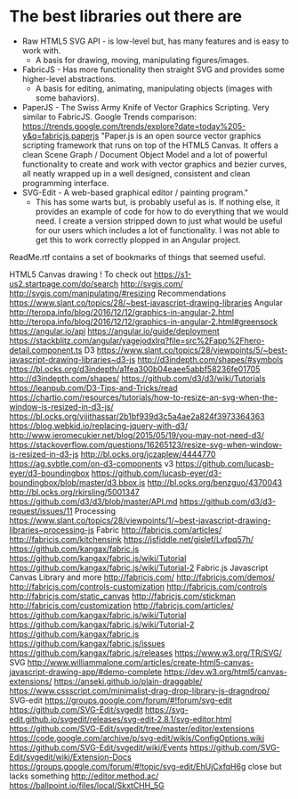 # The best libraries out there are

* Raw HTML5 SVG API - is low-level but, has many features and is easy to work with.
	- A basis for drawing, moving, manipulating figures/images.
* FabricJS - Has more functionality then straight SVG and provides some higher-level abstractions. 
	- A basis for editing, animating, manipulating objects (images with some bahaviors).
* PaperJS - The Swiss Army Knife of Vector Graphics Scripting.
	Very similar to FabricJS. Google Trends comparison: https://trends.google.com/trends/explore?date=today%205-y&q=fabricjs,paperjs
	"Paper.js is an open source vector graphics scripting framework that runs on top of the HTML5 Canvas. It offers a clean Scene Graph / Document Object Model and a lot of powerful functionality to create and work with vector graphics and bezier curves, all neatly wrapped up in a well designed, consistent and clean programming interface.
* SVG-Edit - A web-based graphical editor / painting program."
	- This has some warts but, is probably useful as is.  If nothing else, it provides an example of code for how to do everything that we would need. I create a version stripped down to just what would be useful for our users which includes a lot of functionality. I was not able to get this to work correctly plopped in an Angular project. 


ReadMe.rtf contains a set of bookmarks of things that seemed useful.

	
HTML5 Canvas drawing
! To check out
https://s1-us2.startpage.com/do/search
http://svgjs.com/
http://svgjs.com/manipulating/#resizing
Recommendations
https://www.slant.co/topics/28/~best-javascript-drawing-libraries
Angular
http://teropa.info/blog/2016/12/12/graphics-in-angular-2.html
http://teropa.info/blog/2016/12/12/graphics-in-angular-2.html#greensock
https://angular.io/api
https://angular.io/guide/deployment
https://stackblitz.com/angular/yagejodxlrq?file=src%2Fapp%2Fhero-detail.component.ts
D3
https://www.slant.co/topics/28/viewpoints/5/~best-javascript-drawing-libraries~d3-js
http://d3indepth.com/shapes/#symbols
https://bl.ocks.org/d3indepth/a1fea300b04eaee5abbf58236fe01705
http://d3indepth.com/shapes/
https://github.com/d3/d3/wiki/Tutorials
https://leanpub.com/D3-Tips-and-Tricks/read
https://chartio.com/resources/tutorials/how-to-resize-an-svg-when-the-window-is-resized-in-d3-js/
https://bl.ocks.org/vijithassar/2b1bf939d3c5a4ae2a824f3973364363
https://blog.webkid.io/replacing-jquery-with-d3/
http://www.jeromecukier.net/blog/2015/05/19/you-may-not-need-d3/
https://stackoverflow.com/questions/16265123/resize-svg-when-window-is-resized-in-d3-js
http://bl.ocks.org/jczaplew/4444770
https://ag.svbtle.com/on-d3-components
v3
https://github.com/lucasb-eyer/d3-boundingbox
https://github.com/lucasb-eyer/d3-boundingbox/blob/master/d3.bbox.js
http://bl.ocks.org/benzguo/4370043
http://bl.ocks.org/rkirsling/5001347
https://github.com/d3/d3/blob/master/API.md
https://github.com/d3/d3-request/issues/11
Processing
https://www.slant.co/topics/28/viewpoints/1/~best-javascript-drawing-libraries~processing-js
Fabric
http://fabricjs.com/articles/
http://fabricjs.com/kitchensink
https://jsfiddle.net/gislef/Lvfpq57h/
https://github.com/kangax/fabric.js
https://github.com/kangax/fabric.js/wiki/Tutorial
https://github.com/kangax/fabric.js/wiki/Tutorial-2
Fabric.js Javascript Canvas Library and more
http://fabricjs.com/
http://fabricjs.com/demos/
http://fabricjs.com/controls-customization
http://fabricjs.com/controls
http://fabricjs.com/static_canvas
http://fabricjs.com/stickman
http://fabricjs.com/customization
http://fabricjs.com/articles/
https://github.com/kangax/fabric.js/wiki/Tutorial
https://github.com/kangax/fabric.js/wiki/Tutorial-2
https://github.com/kangax/fabric.js
https://github.com/kangax/fabric.js/issues
https://github.com/kangax/fabric.js/releases
https://www.w3.org/TR/SVG/
SVG
http://www.williammalone.com/articles/create-html5-canvas-javascript-drawing-app/#demo-complete
https://dev.w3.org/html5/canvas-extensions/
https://anseki.github.io/plain-draggable/
https://www.cssscript.com/minimalist-drag-drop-library-js-dragndrop/
SVG-edit
https://groups.google.com/forum/#!forum/svg-edit
https://github.com/SVG-Edit/svgedit
https://svg-edit.github.io/svgedit/releases/svg-edit-2.8.1/svg-editor.html
https://github.com/SVG-Edit/svgedit/tree/master/editor/extensions
https://code.google.com/archive/p/svg-edit/wikis/ConfigOptions.wiki
https://github.com/SVG-Edit/svgedit/wiki/Events
https://github.com/SVG-Edit/svgedit/wiki/Extension-Docs
https://groups.google.com/forum/#!topic/svg-edit/EhUjCxfqH6g
close but lacks something
http://editor.method.ac/
https://ballpoint.io/files/local/SkxtCHH_5G
